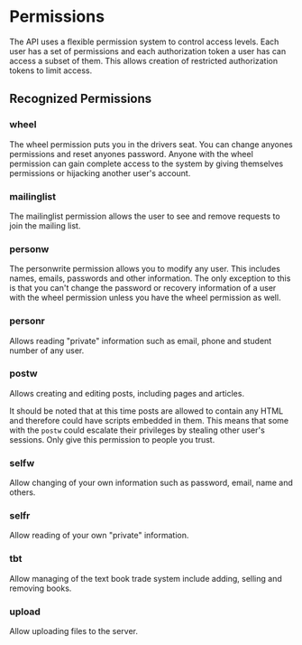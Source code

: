 # Permissions

The API uses a flexible permission system to control access levels.  Each user has a set of permissions and each authorization token a user has can access a subset of them.  This allows creation of restricted authorization tokens to limit access.

## Recognized Permissions

### wheel

The wheel permission puts you in the drivers seat.  You can change anyones permissions and reset anyones password.  Anyone with the wheel permission can gain complete access to the system by giving themselves permissions or hijacking another user's account.

### mailinglist

The mailinglist permission allows the user to see and remove requests to join the mailing list.

### personw

The personwrite permission allows you to modify any user.  This includes names, emails, passwords and other information.  The only exception to this is that you can't change the password or recovery information of a user with the wheel permission unless you have the wheel permission as well.

### personr

Allows reading "private" information such as email, phone and student number of any user.

### postw

Allows creating and editing posts, including pages and articles.

It should be noted that at this time posts are allowed to contain any HTML and therefore could have scripts embedded in them.  This means that some with the `postw` could escalate their privileges by stealing other user's sessions.  Only give this permission to people you trust.

### selfw

Allow changing of your own information such as password, email, name and others.

### selfr

Allow reading of your own "private" information.

### tbt

Allow managing of the text book trade system include adding, selling and removing books.

### upload

Allow uploading files to the server.
